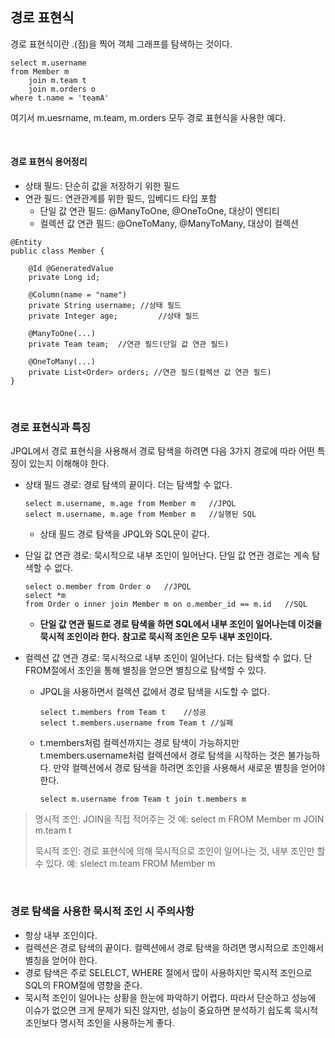 ## 경로 표현식

경로 표현식이란 .(점)을 찍어 객체 그래프를 탐색하는 것이다.

~~~
select m.username
from Member m
	join m.team t
	join m.orders o
where t.name = 'teamA'
~~~

여기서 m.uesrname, m.team, m.orders 모두 경로 표현식을 사용한 예다.

</br >

#### 경로 표현식 용어정리

- 상태 필드: 단순히 값을 저장하기 위한 필드
- 연관 필드: 연관관계를 위한 필드, 임베디드 타입 포함
  - 단일 값 연관 필드: @ManyToOne, @OneToOne, 대상이 엔티티
  - 컬렉션 값 연관 필드: @OneToMany, @ManyToMany, 대상이 컬렉션

~~~
@Entity
public class Member {
	
	@Id @GeneratedValue
	private Long id;
	
	@Column(name = "name")
	private String username; //상태 필드
	private Integer age;		 //상태 필드
	
	@ManyToOne(...)
	private Team team;	//연관 필드(단일 값 연관 필드)
	
	@OneToMany(...)
	private List<Order> orders;	//연관 필드(컬렉션 값 연관 필드)
}
~~~

</br >

### 경로 표현식과 특징

JPQL에서 경로 표현식을 사용해서 경로 탐색을 하려면 다음 3가지 경로에 따라 어떤 특징이 있는지 이해해야 한다.

- 상태 필드 경로: 경로 탐색의 끝이다. 더는 탐색할 수 없다.

  ~~~
  select m.username, m.age from Member m   //JPQL
  select m.username, m.age from Member m   //실행된 SQL
  ~~~

  - 상태 필드 경로 탐색을 JPQL와 SQL문이 같다.

- 단일 값 연관 경로: 묵시적으로 내부 조인이 일어난다. 단일 값 연관 경로는 계속 탐색할 수 없다.

  ~~~
  select o.member from Order o   //JPQL	
  select *m
  from Order o inner join Member m on o.member_id == m.id   //SQL
  ~~~

  - **단일 값 연관 필드로 경로 탐색을 하면 SQL에서 내부 조인이 일어나는데 이것을 묵시적 조인이라 한다.**
    **참고로 묵시적 조인은 모두 내부 조인이다.**

- 컬렉션 값 연관 경로: 묵시적으로 내부 조인이 일어난다. 더는 탐색할 수 없다.
  단 FROM절에서 조인을 통해 별칭을 얻으면 별칭으로 탐색할 수 있다.

  - JPQL을 사용하면서 컬렉션 값에서 경로 탐색을 시도할 수 없다.

    ~~~
    select t.members from Team t	//성공
    select t.members.username from Team t //실패
    ~~~

  - t.members처럼 컬렉션까지는 경로 탐색이 가능하지만 t.members.username처럼 컬렉션에서 경로 탐색을 시작하는 것은 불가능하다. 만약 컬렉션에서 경로 탐색을 하려면 조인을 사용해서 새로운 별칭을 얻어야 한다.

    ~~~
    select m.username from Team t join t.members m
    ~~~

> 명시적 조인: JOIN을 직접 적어주는 것
> 예: select m FROM Member m JOIN m.team t
>
> 묵시적 조인: 경로 표현식에 의해 묵시적으로 조인이 일어나는 것, 내부 조인만 할 수 있다.
> 예: slelect m.team FROM Member m

</br >

### 경로 탐색을 사용한 묵시적 조인 시 주의사항

- 항상 내부 조인이다.
- 컬렉션은 경로 탐색의 끝이다. 컬렉션에서 경로 탐색을 하려면 명시적으로 조인해서 별칭을 얻어야 한다.
- 경로 탐색은 주로 SELELCT, WHERE 절에서 많이 사용하지만 묵시적 조인으로 SQL의 FROM절에 영향을 준다.
- 묵시적 조인이 일어나는 상황을 한눈에 파악하기 어렵다. 따라서 단순하고 성능에 이슈가 없으면 크게 문제가 되진 않지만,
  성능이 중요하면 분석하기 쉽도록 묵시적 조인보다 명시적 조인을 사용하는게 좋다.